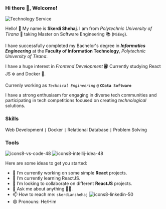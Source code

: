 ### Hi there 👋, Welcome!

![Technology Service](https://github.com/skerdishehaj/skerdishehaj/assets/87442412/f620881b-8acb-42f7-ad77-4a491e02d7b3)


Hello! 👋 My name is **Skerdi Shehaj**. I am from _Polytechnic University of Tirana_ 🏫 taking Master on Software Engineering 📚 (`MSEng`).

I have successfully completed my Bachelor's degree in **_Informatics Engineering_** at the **Faculty of Information Technology**, _Polytechnic University of Tirana_.

I have a huge interest in _Frontend Development_ 🖥! Currently studying React JS ❄ and Docker 🐋. 

Currenly working as _`Technical Engineering`_ `@` **`CData Software`**

I have a strong enthusiasm for engaging in diverse tech communities and participating in tech competitions focused on creating _technological_ solutions.

### Skills
Web Development `|` Docker `|` Relational Database `|` Problem Solving

### Tools
![icons8-vs-code-48](https://github.com/skerdishehaj/skerdishehaj/assets/87442412/0e82b7f2-43a2-4140-9c3c-01b8521a6a47)
![icons8-intellij-idea-48](https://github.com/skerdishehaj/skerdishehaj/assets/87442412/d85d6b3a-18d8-41eb-bdf6-b60c44ae7444)


Here are some ideas to get you started:  

- 🔭 I’m currently working on some simple **React** projects.
- 🌱 I’m currently learning ReactJS.
- 👯 I’m looking to collaborate on different **ReactJS** projects.
- 💬 Ask me about anything 🧠🤣.
- 📫 How to reach me: `skerdianshehaj` ![icons8-linkedin-50](https://github.com/skerdishehaj/skerdishehaj/assets/87442412/c7b30c75-f32e-4ae2-a027-cd4cd8b707cb)
- 😄 Pronouns: He/Him
